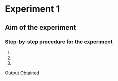 # Experiment 1
## Aim of the experiment
### Step-by-step procedure for the experiment
1. 
2.
3.

Output Obtained
